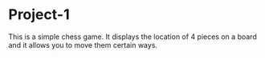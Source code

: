 # Project-1

This is a simple chess game. It displays the location of 4 pieces on a board and it allows you to move them certain ways.
